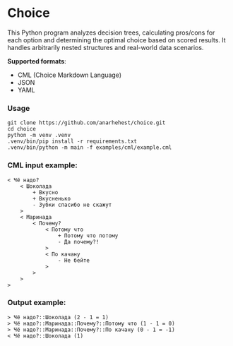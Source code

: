 # Choice

This Python program analyzes decision trees, calculating pros/cons for each option and determining the optimal choice based on scored results.
It handles arbitrarily nested structures and real-world data scenarios.

**Supported formats**:
* CML (Choice Markdown Language)
* JSON
* YAML

### Usage

```shell
git clone https://github.com/anarhehest/choice.git
cd choice
python -m venv .venv
.venv/bin/pip install -r requirements.txt
.venv/bin/python -m main -f examples/cml/example.cml
```

### CML input example:
```plain
< Чё надо?
    < Шоколада
        + Вкусно
        + Вкусненько
        - Зубки спасибо не скажут
    >
    < Маринада
        < Почему?
            < Потому что
                + Потому что потому
                - Да почему?!
            >
            < По качану
                - Не бейте
            >
        >
    >
>
```

### Output example:
```plain
> Чё надо?::Шоколада (2 - 1 = 1)
> Чё надо?::Маринада::Почему?::Потому что (1 - 1 = 0)
> Чё надо?::Маринада::Почему?::По качану (0 - 1 = -1)
< Чё надо?::Шоколада (1)
```